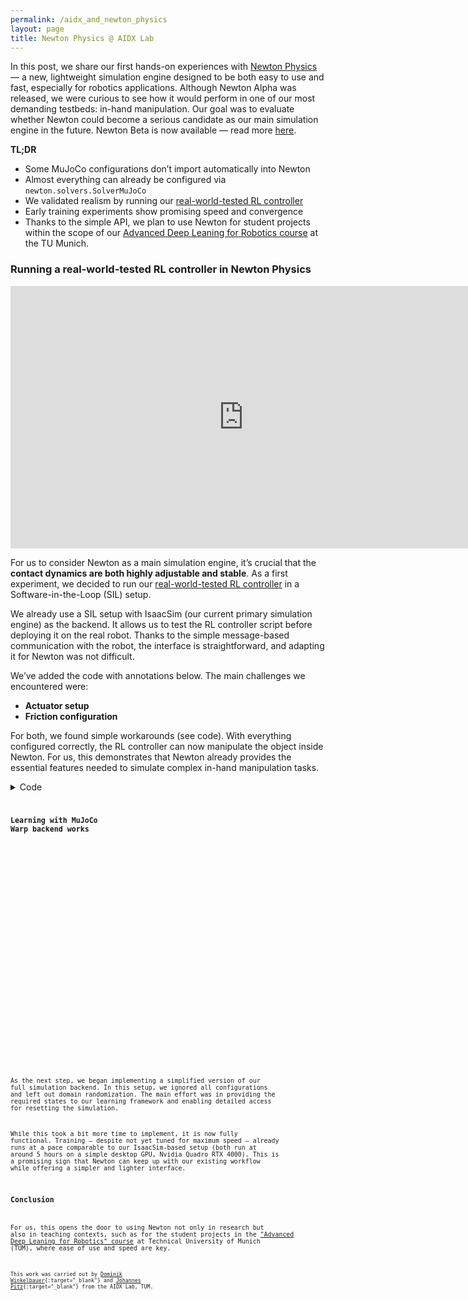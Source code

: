 ```yaml
---
permalink: /aidx_and_newton_physics
layout: page
title: Newton Physics @ AIDX Lab
---
```


 <style>
    .video {
        position: relative;
        padding-bottom: 56.25%;
        /* 16:9 */
        height: 0;
    }

    .video img {
        display: block;
        width: 100%;
        height: auto;
        cursor: pointer;
    }

    .video:after {
        content: "";
        position: absolute;
        top: 50%;
        left: 50%;
        width: 64px;
        height: 64px;
        background: url('assets/imgs/play-button.png') no-repeat center center;
        background-size: contain;
        transform: translate(-50%, -50%);
        pointer-events: none;
    }

    .video iframe {
        position: absolute;
        top: 0;
        left: 0;
        width: 100%;
        height: 100%;
    }

    /* image poster clicked, player class added using js */
    .video.player img {
        display: none;
    }

    .video.player:after {
        display: none;
    }
</style>


In this post, we share our first hands-on experiences with [Newton Physics](https://newton-physics.github.io/newton) — a new, lightweight simulation engine designed to be both easy to use and fast, especially for robotics applications. Although Newton Alpha was released, we were curious to see how it would perform in one of our most demanding testbeds: in-hand manipulation. Our goal was to evaluate whether Newton could become a serious candidate as our main simulation engine in the future. Newton Beta is now available — read more [here](https://developer.nvidia.com/blog/train-a-quadruped-locomotion-policy-and-simulate-cloth-manipulation-with-nvidia-isaac-lab-and-newton/).

**TL;DR**

* Some MuJoCo configurations don’t import automatically into Newton
* Almost everything can already be configured via `newton.solvers.SolverMuJoCo`
* We validated realism by running our [real-world-tested RL controller](https://aidx-lab.org/manipulation/iros24)
* Early training experiments show promising speed and convergence
* Thanks to the simple API, we plan to use Newton for student projects within the scope of our [Advanced Deep Leaning for Robotics course](https://campus.tum.de/tumonline/ee/ui/ca2/app/desktop/#/slc.tm.cp/student/courses/950842341) at the TU Munich.



### Running a real-world-tested RL controller in Newton Physics

<p align="center">
<iframe class="youtube-video" width="746" height="420" src="https://www.youtube.com/embed/OVxJdB_SEBc?start=3" title="YouTube video player" frameborder="0" allow="accelerometer; autoplay; clipboard-write; encrypted-media; gyroscope; picture-in-picture; web-share" allowfullscreen></iframe>
</p>


For us to consider Newton as a main simulation engine, it’s crucial that the **contact dynamics are both highly adjustable and stable**. As a first experiment, we decided to run our [real-world-tested RL controller](https://aidx-lab.org/manipulation/iros24) in a Software-in-the-Loop (SIL) setup.

We already use a SIL setup with IsaacSim (our current primary simulation engine) as the backend. It allows us to test the RL controller script before deploying it on the real robot. Thanks to the simple message-based communication with the robot, the interface is straightforward, and adapting it for Newton was not difficult.

We’ve added the code with annotations below. The main challenges we encountered were:

* **Actuator setup**
* **Friction configuration**

For both, we found simple workarounds (see code). With everything configured correctly, the RL controller can now manipulate the object inside Newton. For us, this demonstrates that Newton already provides the essential features needed to simulate complex in-hand manipulation tasks.


<details><summary>Code</summary>  
<pre><code><small>from itertools import product
import numpy as np
import time
import warp as wp
import newton
from newton.selection import ArticulationView
<details><summary>Packet definition</summary>     from dataclasses import dataclass, field
@dataclass
class CTRL_IN_PACKET:
    counter: int = -1
    q_measured_rad: np.ndarray = field(default_factory=lambda: np.zeros(12))
    q_increment_counter_rad: np.ndarray = field(default_factory=lambda: np.zeros(12))
    q_poti_rad: np.ndarray = field(default_factory=lambda: np.zeros(12))
    dq_increment_radps: np.ndarray = field(default_factory=lambda: np.zeros(12))
    tau_measured_Nm: np.ndarray = field(default_factory=lambda: np.zeros(12))
    PWM: np.ndarray = field(default_factory=lambda: np.zeros(12))
    active: int = 1

@dataclass
class CTRL_OUT_PACKET:
    q_des: np.ndarray
</details>◂ Packet definition

class NewtonSIL:
    def __init__(self, frequency: int = 1000, headless=True, device=None):
        self.headless = headless
        self.device = device
        self.sim_dt = 1.0 / frequency
        self.model_builder_single = newton.ModelBuilder(gravity=0)
        self.model_builder_single.add_mjcf(
            "mj_resources/output/scene.xml", enable_self_collisions=True
        )
<details><summary>Model builder setup</summary>        # Actuators from xml are ignored => set the parameters here
        for i in range(len(self.model_builder_single.joint_dof_mode)):
            self.model_builder_single.joint_dof_mode[i] = (
                newton.JointMode.TARGET_POSITION
            )
            self.model_builder_single.joint_target_ke[i] = 5
            self.model_builder_single.joint_target_kd[i] = 0.3
        # Correct friction, as it is not yet read from the xml
        for i in range(len(self.model_builder_single.shape_key)):
            if self.model_builder_single.shape_key[i] == "object_0/object":
                self.model_builder_single.shape_material_mu[i] = 1
            elif self.model_builder_single.shape_key[i].startswith("hand/"):
                if (
                    "_" in self.model_builder_single.shape_key[i]
                    and int(self.model_builder_single.shape_key[i].split("_")[-1]) % 3
                    == 2
                ):
                    self.model_builder_single.shape_material_mu[i] = 1
                else:
                    self.model_builder_single.shape_material_mu[i] = 0.1
        for i in range(len(self.model_builder_single.body_key)):
            if self.model_builder_single.body_key[i] == "object_0/object":
                self.model_builder_single.body_mass[i] = 0.08
        self.model_builder_single.rigid_contact_torsional_friction = 0.015
        self.model_builder_single.rigid_contact_rolling_friction = 0.0001
        self.model_builder = newton.ModelBuilder(gravity=0)
        self.num_envs = 10
        self.model_builder.replicate(
            self.model_builder_single, self.num_envs, spacing=(1.0, 1.0, 0.0)
        )
</details>◂ Model builder setup
        # Create the final model and solver
        self.model = self.model_builder.finalize()
        self.solver = newton.solvers.SolverMuJoCo(
            self.model,
            use_mujoco_cpu=False,
            integrator="implicitfast",
            cone="elliptic",
            impratio=1.1,
            ncon_per_env=50,
            njmax=500,
        )
<details><summary>Overwrite ignored solver params</summary>        # Disable distal actuators 969154fcd2feb4e094d272da5c79bacfa39971e2
        self.solver.mj_model.actuator_gainprm[3::4] *= 0
        self.solver.mjw_model.actuator_gainprm.assign(
            self.solver.mj_model.actuator_gainprm[None].repeat(self.num_envs, 0)
        )
        self.solver.mj_model.actuator_dynprm[3::4] *= 0
        self.solver.mjw_model.actuator_dynprm.assign(
            self.solver.mj_model.actuator_dynprm
        )  # [None].repeat(self.num_envs, 0))
        self.solver.mj_model.actuator_biasprm[3::4] *= 0
        self.solver.mjw_model.actuator_biasprm.assign(
            self.solver.mj_model.actuator_biasprm[None].repeat(self.num_envs, 0)
        )
        self.solver.mj_model.geom_condim[:] = 4
        self.solver.mjw_model.geom_condim.assign(self.solver.mj_model.geom_condim)
        self.solver.mj_model.eq_solimp[:] = [0.98, 0.999, 0.01745329, 0.5, 2.0]
        self.solver.mjw_model.eq_solimp.assign(self.solver.mj_model.eq_solimp)
        self.solver.mj_model.eq_solref[:] = [0.0021, 1.2]
        self.solver.mjw_model.eq_solref.assign(self.solver.mj_model.eq_solref)
        self.solver.mj_model.dof_frictionloss[:] = 0.001
        self.solver.mjw_model.dof_frictionloss.assign(
            self.solver.mj_model.dof_frictionloss[None].repeat(self.num_envs, 0)
        )
</details>◂ Overwrite ignored solver params
        # Allocate state buffer
        self.state_0 = self.model.state()
        self.state_1 = self.model.state()
        self.control = self.model.control()
<details><summary>Set up articulation views</summary>        # Enumerate joints by names
        fingers = ["ring", "middle", "fore", "thumb"]
        dimensions = ["proximal", "knuckle", "middle"]
        finger_names = [f"hand/{idx}" for idx in fingers]
        joint_names = [
            f"{f_name}_{dim}_joint"
            for (f_name, dim) in product(finger_names, dimensions)
        ]
        assert len(joint_names) == 12
        self.joints_view = ArticulationView(
            self.model,
            "*",
            exclude_joint_types=[newton.JointType.FREE, newton.JointType.DISTANCE],
        )
        self.joints_actuated_view = ArticulationView(
            self.model,
            "*",
            exclude_joints=["*distal*"],
            exclude_joint_types=[newton.JointType.FREE, newton.JointType.DISTANCE],
        )
        self.joint_ctrl_ids = np.array(
            [
                self.joints_actuated_view.joint_dof_names.index(
                    joint_name.split("/")[1]
                )
                for joint_name in joint_names
            ]
        )
        self.object_view = ArticulationView(self.model, "*", include_joints=["object"])
        # goal setting not yet possible
        # self.goal_view = ArticulationView(self.model, "*", include_links=["goal_object"])
        self.default_object_pose = wp.clone(
            self.object_view.get_dof_positions(self.model)
        )
        self.default_object_velocity = wp.clone(
            self.object_view.get_dof_velocities(self.model)
        )
        # self.default_goal_pose = wp.clone(self.goal_view.get_link_transforms(self.model))
        self.initial_dof_positions = wp.clone(
            self.joints_view.get_dof_positions(self.model)
        )
        self.initial_dof_velocities = wp.clone(
            self.joints_view.get_dof_velocities(self.model)
        )
</details>◂ Set up articulation views
        # Open up the GUI and capture the graph of the simulation loop
        if not self.headless:
            self.viewer = newton.viewer.ViewerGL(headless=False)
            self.viewer.set_model(self.model)
            self.start_time = time.time()
            self.sim_time = 0
        self.sim_steps = 0
        with wp.ScopedCapture() as capture:
            # Doing two steps allows us to leave the state swapping inside the graph
            for i in range(2):
                self.state_0.clear_forces()
                self.solver.step(
                    self.state_0, self.state_1, self.control, None, self.sim_dt
                )
                self.state_0, self.state_1 = self.state_1, self.state_0
        self.graph = capture.graph

<details><summary>Helper functions to interact with the simulation</summary>    def reset_object(self, position: np.ndarray = None, rotation: np.ndarray = None):
        self.object_view.set_dof_positions(self.state_0, self.default_object_pose)
        self.object_view.set_dof_velocities(self.state_0, self.default_object_velocity)

    def reset_hand(self):
        self.joints_view.set_dof_positions(self.state_0, self.initial_dof_positions)
        self.joints_view.set_dof_velocities(self.state_0, self.initial_dof_velocities)

    def gravity_on(self):
        self.model.gravity = np.array([0, 0, -9.81])
        if self.device == "cpu":
            self.solver.mj_model.opt.gravity = np.array([0, 0, -9.81])
        elif self.device == "warp":
            self.solver.mjw_model.opt.gravity.assign(np.array([0, 0, -9.81]))

    def gravity_off(self):
        self.model.gravity = np.array([0, 0, 0.0])
        if self.device == "cpu":
            self.solver.mj_model.opt.gravity = np.array([0, 0, 0.0])
        elif self.device == "warp":
            self.solver.mjw_model.opt.gravity.assign(np.array([0, 0, 0.0]))

    def set_goal(self, key: str, goal: np.ndarray):
        # TODO: Vizualize goal object in viewer
        pass
</details>◂ Helper functions to interact with the simulation

    # Pass the simulated robot measurements to the RL controller
    def get_in_pckts(self) -> CTRL_IN_PACKET:
        joint_angles = self.joints_actuated_view.get_attribute(
            "joint_q", self.state_0
        ).numpy()[0, self.joint_ctrl_ids]
        return CTRL_IN_PACKET(
            self.sim_steps,
            joint_angles,
            joint_angles,
            joint_angles,
        )

    # Every time we recieve control targets from the RL controller -> simulate
    def send_out_pckt(self, ctrl_out_pckt: CTRL_OUT_PACKET) -> None:
        ctrl_npy = np.zeros((self.num_envs, 12))
        ctrl_npy[:, self.joint_ctrl_ids] = ctrl_out_pckt.q_des.copy()
        ctrl = wp.array(
            ctrl_npy, dtype=wp.float32, device=self.control.joint_target.device
        )
        self.joints_actuated_view.set_attribute("joint_target", self.control, ctrl)
        wp.capture_launch(self.graph)
        if not self.headless:
            self.viewer.begin_frame(self.sim_time)
            self.viewer.log_state(self.state_0)
            # self.viewer.log_contacts(self.contacts, self.state_0)
            self.viewer.end_frame()
            self.sim_time += self.sim_dt * 2
        self.sim_steps += 1</small></code></pre>
</details>



### Learning with MuJoCo Warp backend works


<p align="center">
<div class="video">
    <img src="assets/imgs/blog/newton_many.jpg">
    <!-- <iframe width="746" height="420" src="https://www.youtube.com/embed/OVxJdB_SEBc?start=24&autoplay=1"  frameborder="0" allowfullscreen></iframe>-->
</div>
</p>

As the next step, we began implementing a simplified version of our full simulation backend. In this setup, we ignored all configurations and left out domain randomization. The main effort was in providing the required states to our learning framework and enabling detailed access for resetting the simulation.

While this took a bit more time to implement, it is now fully functional. Training — despite not yet tuned for maximum speed — already runs at a pace comparable to our IsaacSim-based setup (both run at around 5 hours on a simple desktop GPU, Nvidia Quadro RTX 4000). This is a promising sign that Newton can keep up with our existing workflow while offering a simpler and lighter interface.


### Conclusion

For us, this opens the door to using Newton not only in research but also in teaching contexts, such as for the student projects in the ["Advanced Deep Leaning for Robotics" course](https://campus.tum.de/tumonline/ee/ui/ca2/app/desktop/#/slc.tm.cp/student/courses/950842341) at Technical University of Munich (TUM), where ease of use and speed are key.

<small>This work was carried out by [Dominik Winkelbauer](https://scholar.google.com/citations?user=kduGd8wAAAAJ){:target="_blank"} and [Johannes Pitz](https://www.linkedin.com/in/johannes-pitz/){:target="_blank"} from the AIDX Lab, TUM.</small>


<script>
document.addEventListener("DOMContentLoaded", function() {
    var videos = document.querySelectorAll(".video");

    videos.forEach(function(video) {
        video.addEventListener("click", function() {
            var conts = video.childNodes;
            var le = conts.length;
            var ifr = null;

            for (var i = 0; i < le; i++) {
                if (conts[i].nodeType === 8) { // comment node
                    ifr = conts[i].textContent;
                }
            }

            if (ifr) {
                video.classList.add("player");
                video.innerHTML = ifr;
                video.removeEventListener("click", arguments.callee);
            }
        });
    });
});

</script>
